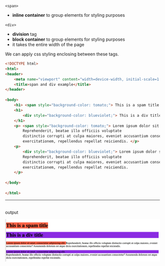 `<span>`
- **inline container** to group elements for styling purposes


`<div>`
- **division** tag
- **block container** to group elements for styling purposes
- it takes the entire width of the page

We can apply css styling enclosing between these tags.


```html
<!DOCTYPE html>
<html>
<header>
    <meta name="viewport" content="width=device-width, initial-scale=1.0">
    <title>span and div example</title>
</header>

<body>
    <h1> <span style="background-color: tomato;"> This is a spam title </span> </h1>
    <h1>
        <div style="background-color: blueviolet;"> This is a div title </div>
    </h1>
    <p> <span style="background-color: tomato;"> Lorem ipsum dolor sit amet, consectetur adipisicing elit. </span>
        Reprehenderit, beatae illo officiis voluptate
        distinctio corrupti at culpa maiores, eveniet accusantium consectetur? Assumenda dolorum est atque dicta
        exercitationem, repellendus repellat reiciendis. </p>
    <p>
        <div style="background-color: blueviolet;"> Lorem ipsum dolor sit amet, consectetur adipisicing elit. </div>
        Reprehenderit, beatae illo officiis voluptate
        distinctio corrupti at culpa maiores, eveniet accusantium consectetur? Assumenda dolorum est atque dicta
        exercitationem, repellendus repellat reiciendis.
    </p>

</body>

</html>
```

<hr>
<br>
output

![html output](../src/images/span_div.png)
